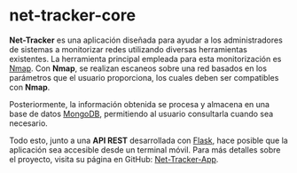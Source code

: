# net-tracker-core

**Net-Tracker** es una aplicación diseñada para ayudar a los administradores de sistemas a monitorizar redes utilizando 
diversas herramientas existentes. La herramienta principal empleada para esta monitorización es [Nmap](https://nmap.org/). 
Con **Nmap**, se realizan escaneos sobre una red basados en los parámetros que el usuario proporciona, los cuales deben 
ser compatibles con **Nmap**.

Posteriormente, la información obtenida se procesa y almacena en una base de datos [MongoDB](https://www.mongodb.com/), 
permitiendo al usuario consultarla cuando sea necesario.

Todo esto, junto a una **API REST** desarrollada con [Flask](https://flask.palletsprojects.com/en/3.0.x/), hace posible 
que la aplicación sea accesible desde un terminal móvil. Para más detalles sobre el proyecto, visita su página en GitHub: 
[Net-Tracker-App](https://github.com/VLB3R70/net-tracker-app).
